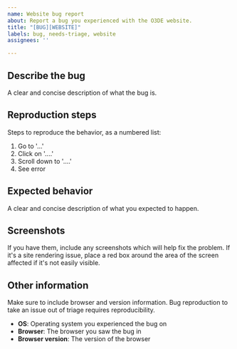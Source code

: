 ```yaml
---
name: Website bug report
about: Report a bug you experienced with the O3DE website.
title: "[BUG][WEBSITE]"
labels: bug, needs-triage, website
assignees: ''

---
```


## Describe the bug

A clear and concise description of what the bug is.

## Reproduction steps

Steps to reproduce the behavior, as a numbered list:

1. Go to '...'
2. Click on '....'
3. Scroll down to '....'
4. See error
## Expected behavior

A clear and concise description of what you expected to happen.

## Screenshots

If you have them, include any screenshots which will help fix the problem. If it's a site rendering issue, place a red box around the area of the screen affected if it's not easily visible.

## Other information

Make sure to include browser and version information. Bug reproduction to take an issue out of triage requires reproducibility.

* **OS**: Operating system you experienced the bug on
* **Browser**: The browser you saw the bug in
* **Browser version**: The version of the browser

